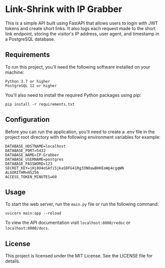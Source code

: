 # Link-Shrink with IP Grabber

This is a simple API built using FastAPI that allows users to login with JWT tokens and create short links. It also logs each request made to the short link endpoint, storing the visitor's IP address, user agent, and timestamp in a PostgreSQL database.

## Requirements

To run this project, you'll need the following software installed on your machine:

    Python 3.7 or higher
    PostgreSQL 12 or higher

You'll also need to install the required Python packages using pip:

    pip install -r requirements.txt

## Configuration

Before you can run the application, you'll need to create a .env file in the project root directory with the following environment variables for example:
    
    DATABASE_HOSTNAME=localhost
    DATABASE_PORT=5432
    DATABASE_NAME=IP-Grabber
    DATABASE_USERNAME=postgres
    DATABASE_PASSWORD=123
    SECRET_KEY=jHj8O4oSAfi5jkaSDFG41Rg33NOawBHHIoWp4cgqWN
    ALGORITHM=HS256
    ACCESS_TOKEN_MINUTES=60
    
## Usage

To start the web server, run the ```main.py``` file or run the following command:

    uvicorn main:app --reload
    
To view the API documentation visit ```localhost:8000/redoc``` or ```localhost:8000/docs```.

## License

This project is licensed under the MIT License. See the LICENSE file for details.



